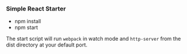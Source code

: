 ### Simple React Starter

* npm install
* npm start

The start script will run `webpack` in watch mode and `http-server` from the dist directory at your default port.

